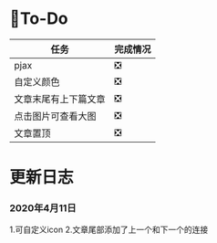 # 👏To-Do
 任务   | 完成情况
----   | ----
pjax   | ❎
自定义颜色 | ❎
文章末尾有上下篇文章 | ❎
点击图片可查看大图 | ❎
文章置顶 | ❎

# 更新日志
### 2020年4月11日
1.可自定义icon
2.文章尾部添加了上一个和下一个的连接

